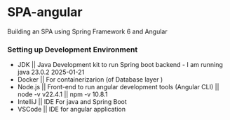 # SPA-angular
Building an SPA using Spring Framework 6 and Angular
### Setting up Development Environment 
* JDK || Java Development kit to run Spring boot backend - I am running java 23.0.2 2025-01-21
* Docker || For containerizarion (of Database layer )
* Node.js || Front-end to run angular development tools (Angular CLI) || node -v v22.4.1 || npm -v 10.8.1
* IntelliJ || IDE For java and Spring Boot
* VSCode || IDE for angular application

### 


  
